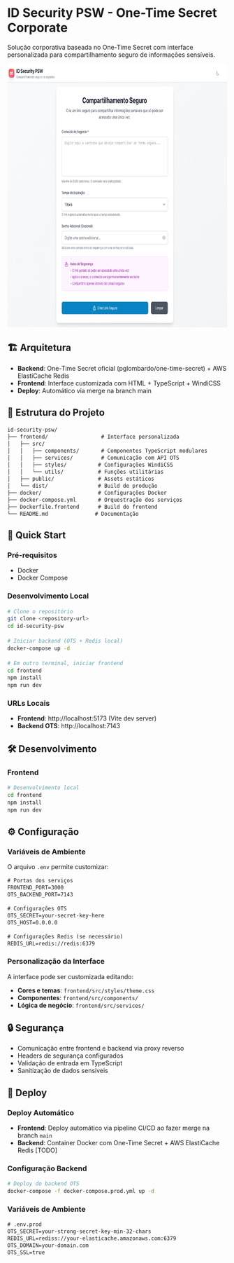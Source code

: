 # ID Security PSW - One-Time Secret Corporate

Solução corporativa baseada no One-Time Secret com interface personalizada para compartilhamento seguro de informações sensíveis.

<img src="./screenshot-1.png" height="600px" />

## 🏗️ Arquitetura

- **Backend**: One-Time Secret oficial (pglombardo/one-time-secret) + AWS ElastiCache Redis
- **Frontend**: Interface customizada com HTML + TypeScript + WindiCSS
- **Deploy**: Automático via merge na branch main

## 📁 Estrutura do Projeto

```
id-security-psw/
├── frontend/                 # Interface personalizada
│   ├── src/
│   │   ├── components/       # Componentes TypeScript modulares
│   │   ├── services/         # Comunicação com API OTS
│   │   ├── styles/          # Configurações WindiCSS
│   │   └── utils/           # Funções utilitárias
│   ├── public/              # Assets estáticos
│   └── dist/                # Build de produção
├── docker/                  # Configurações Docker
├── docker-compose.yml       # Orquestração dos serviços
├── Dockerfile.frontend      # Build do frontend
└── README.md               # Documentação
```

## 🚀 Quick Start

### Pré-requisitos
- Docker
- Docker Compose

### Desenvolvimento Local

```bash
# Clone o repositório
git clone <repository-url>
cd id-security-psw

# Iniciar backend (OTS + Redis local)
docker-compose up -d

# Em outro terminal, iniciar frontend
cd frontend
npm install
npm run dev
```

### URLs Locais

- **Frontend**: http://localhost:5173 (Vite dev server)
- **Backend OTS**: http://localhost:7143

## 🛠️ Desenvolvimento

### Frontend

```bash
# Desenvolvimento local
cd frontend
npm install
npm run dev
```

## ⚙️ Configuração

### Variáveis de Ambiente

O arquivo `.env` permite customizar:

```env
# Portas dos serviços
FRONTEND_PORT=3000
OTS_BACKEND_PORT=7143

# Configurações OTS
OTS_SECRET=your-secret-key-here
OTS_HOST=0.0.0.0

# Configurações Redis (se necessário)
REDIS_URL=redis://redis:6379
```

### Personalização da Interface

A interface pode ser customizada editando:

- **Cores e temas**: `frontend/src/styles/theme.css`
- **Componentes**: `frontend/src/components/`
- **Lógica de negócio**: `frontend/src/services/`

## 🔒 Segurança

- Comunicação entre frontend e backend via proxy reverso
- Headers de segurança configurados
- Validação de entrada em TypeScript
- Sanitização de dados sensíveis

## 🚀 Deploy

### Deploy Automático
- **Frontend**: Deploy automático via pipeline CI/CD ao fazer merge na branch `main`
- **Backend**: Container Docker com One-Time Secret + AWS ElastiCache Redis [TODO]

### Configuração Backend

```bash
# Deploy do backend OTS
docker-compose -f docker-compose.prod.yml up -d
```

### Variáveis de Ambiente

```env
# .env.prod
OTS_SECRET=your-strong-secret-key-min-32-chars
REDIS_URL=rediss://your-elasticache.amazonaws.com:6379
OTS_DOMAIN=your-domain.com
OTS_SSL=true
```

